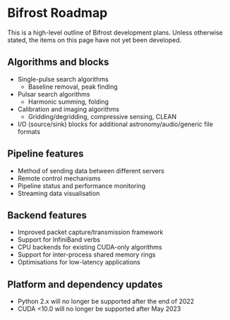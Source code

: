 # Bifrost Roadmap

This is a high-level outline of Bifrost development plans. Unless otherwise
stated, the items on this page have not yet been developed.

## Algorithms and blocks

 * Single-pulse search algorithms
   * Baseline removal, peak finding
 * Pulsar search algorithms
   * Harmonic summing, folding
 * Calibration and imaging algorithms
   * Gridding/degridding, compressive sensing, CLEAN
 * I/O (source/sink) blocks for additional astronomy/audio/generic file formats

## Pipeline features

 * Method of sending data between different servers
 * Remote control mechanisms
 * Pipeline status and performance monitoring
 * Streaming data visualisation

## Backend features

 * Improved packet capture/transmission framework
 * Support for InfiniBand verbs
 * CPU backends for existing CUDA-only algorithms
 * Support for inter-process shared memory rings
 * Optimisations for low-latency applications

## Platform and dependency updates

 * Python 2.x will no longer be supported after the end of 2022
 * CUDA <10.0 will no longer be supported after May 2023
